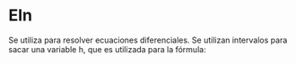 


# EIn
 
Se utiliza para resolver ecuaciones diferenciales. Se utilizan intervalos para sacar una variable h, que es utilizada para la fórmula:
<!--stackedit_data:
eyJoaXN0b3J5IjpbMTg4MjkzNjA2MF19
-->